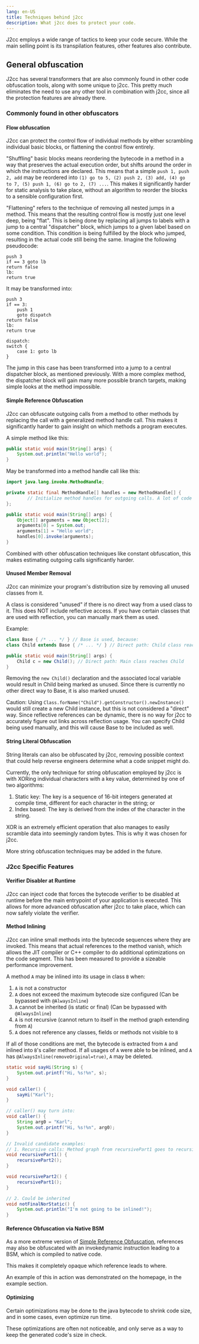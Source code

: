 ```yaml
---
lang: en-US
title: Techniques behind j2cc
description: What j2cc does to protect your code.
---
```


J2cc employs a wide range of tactics to keep your code secure. While the main selling point is its transpilation features, other features also contribute.

## General obfuscation
J2cc has several transformers that are also commonly found in other code obfuscation tools, along with some unique to j2cc. 
This pretty much eliminates the need to use any other tool in combination with j2cc, since all the protection features are already there.

### Commonly found in other obfuscators
#### Flow obfuscation
J2cc can protect the control flow of individual methods by either scrambling individual basic blocks, or flattening the control flow entirely.

"Shuffling" basic blocks means reordering the bytecode in a method in a way that preserves the actual execution order,
but shifts around the order in which the instructions are declared. This means that a simple `push 1, push 2, add` may be 
reordered into `(1) go to 5, (2) push 2, (3) add, (4) go to 7, (5) push 1, (6) go to 2, (7) ...`. This makes it significantly harder for static analysis to take place,
without an algorithm to reorder the blocks to a sensible configuration first.

"Flattening" refers to the technique of removing all nested jumps in a method. This means that the resulting control flow is mostly just one level deep, being "flat".
This is being done by replacing all jumps to labels with a jump to a central "dispatcher" block, which jumps to a given label based on some condition.
This condition is being fulfilled by the block who jumped, resulting in the actual code still being the same.
Imagine the following pseudocode:
```
push 3
if == 3 goto lb
return false
lb:
return true
```
It may be transformed into:
```
push 3
if == 3:
	push 1
	goto dispatch
return false
lb:
return true

dispatch:
switch {
	case 1: goto lb
}
```

The jump in this case has been transformed into a jump to a central dispatcher block, as mentioned previously. With a more complex method, the dispatcher block will gain many more possible branch targets, making simple looks at the method impossible.

#### Simple Reference Obfuscation
J2cc can obfuscate outgoing calls from a method to other methods by replacing the call with a generalized method handle call. This makes it significantly harder to gain insight on which methods a program executes.

A simple method like this:
```java
public static void main(String[] args) {
	System.out.println("Hello world");
}
```

May be transformed into a method handle call like this:

```java
import java.lang.invoke.MethodHandle;

private static final MethodHandle[] handles = new MethodHandle[] {
		// Initialize method handles for outgoing calls. A lot of code for a simple example.
};

public static void main(String[] args) {
	Object[] arguments = new Object[2];
	arguments[0] = System.out;
	arguments[1] = "Hello world";
	handles[0].invoke(arguments);
}
```

Combined with other obfuscation techniques like constant obfuscation, this makes estimating outgoing calls significantly harder.

#### Unused Member Removal
J2cc can minimize your program's distribution size by removing all unused classes from it.

A class is considered "unused" if there is no direct way from a used class to it. This does NOT include reflective access.
If you have certain classes that are used with reflection, you can manually mark them as used.

Example:
```java
class Base { /* ... */ } // Base is used, because:
class Child extends Base { /* ... */ } // Direct path: Child class reaches Base. Child is used, because:

public static void main(String[] args) {
	Child c = new Child(); // Direct path: Main class reaches Child
}
```

Removing the `new Child()` declaration and the associated local variable would result in Child being marked as unused. Since there is currently no other direct way to Base, it is also marked unused.

Caution: Using `Class.forName("Child").getConstructor().newInstance()` would still create a new Child instance, but this is not considered a "direct" way. Since reflective references can be dynamic, there is no way for j2cc to accurately figure out links across reflection usage.
You can specify Child being used manually, and this will cause Base to be included as well.

#### String Literal Obfuscation
String literals can also be obfuscated by j2cc, removing possible context that could help reverse engineers determine what a code snippet might do.

Currently, the only technique for string obfuscation employed by j2cc is with XORing individual characters with a key value, determined by one of two algorithms:
1. Static key: The key is a sequence of 16-bit integers generated at compile time, different for each character in the string; or
2. Index based: The key is derived from the index of the character in the string.

XOR is an extremely efficient operation that also manages to easily scramble data into seemingly random bytes. This is why it was chosen for j2cc.

More string obfuscation techniques may be added in the future.


### J2cc Specific Features
#### Verifier Disabler at Runtime
J2cc can inject code that forces the bytecode verifier to be disabled at runtime before the main entrypoint of your application is executed. 
This allows for more advanced obfuscation after j2cc to take place, which can now safely violate the verifier.

#### Method Inlining
J2cc can inline small methods into the bytecode sequences where they are invoked. This means that actual references to the method vanish, which allows the JIT compiler or C++ compiler to do additional optimizations on the code segment.
This has been measured to provide a sizeable performance improvement.

A method `A` may be inlined into its usage in class `B` when:
1. `A` is not a constructor
2. `A` does not exceed the maximum bytecode size configured (Can be bypassed with `@AlwaysInline`)
3. `A` cannot be inherited (is static or final) (Can be bypassed with `@AlwaysInline`)
4. `A` is not recursive (cannot return to itself in the method graph extending from `A`)
5. `A` does not reference any classes, fields or methods not visible to `B`

If all of those conditions are met, the bytecode is extracted from `A` and inlined into `B`'s caller method.
If all usages of `A` were able to be inlined, and `A` has `@AlwaysInline(removeOriginal=true)`, `A` may be deleted.

```java
static void sayHi(String s) {
	System.out.printf("Hi, %s!%n", s);
}

void caller() {
	sayHi("Karl");
}

// caller() may turn into:
void caller() {
	String arg0 = "Karl";
	System.out.printf("Hi, %s!%n", arg0);
}

// Invalid candidate examples:
// 1. Recursive calls: Method graph from recursivePart1 goes to recursivePart2, which goes back to recursivePart1
void recursivePart1() {
	recursivePart2();
}

void recursivePart2() {
	recursivePart1();
}

// 2. Could be inherited
void notFinalNorStatic() {
	System.out.println("I'm not going to be inlined!");
}
```

#### Reference Obfuscation via Native BSM
As a more extreme version of [Simple Reference Obfuscation](#simple-reference-obfuscation), references may also be obfuscated
with an invokedynamic instruction leading to a BSM, which is compiled to native code.

This makes it completely opaque which reference leads to where.

An example of this in action was demonstrated on the homepage, in the example section.

#### Optimizing
Certain optimizations may be done to the java bytecode to shrink code size, and in some cases, even optimize run time.

These optimizations are often not noticeable, and only serve as a way to keep the generated code's size in check.